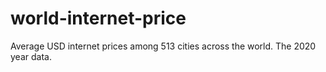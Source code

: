 # world-internet-price
Average USD internet prices among 513 cities across the world. The 2020 year data.
